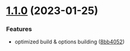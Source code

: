 # [1.1.0](https://github.com/tada5hi/browser-storage-adapter/compare/v1.0.3...v1.1.0) (2023-01-25)


### Features

* optimized build & options building ([8bb4052](https://github.com/tada5hi/browser-storage-adapter/commit/8bb40523fe15158169e643315283421717e6f005))
